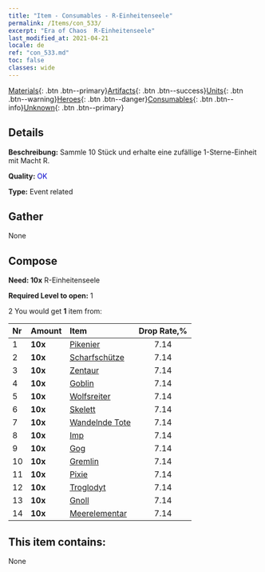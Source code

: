 ```yaml
---
title: "Item - Consumables - R-Einheitenseele"
permalink: /Items/con_533/
excerpt: "Era of Chaos  R-Einheitenseele"
last_modified_at: 2021-04-21
locale: de
ref: "con_533.md"
toc: false
classes: wide
---
```

 [Materials](/de/Items/){: .btn .btn--primary}[Artifacts](/de/Items/Artifacts/){: .btn .btn--success}[Units](/de/Items/Units/){: .btn .btn--warning}[Heroes](/de/Items/Heroes/){: .btn .btn--danger}[Consumables](/de/Items/Consumables/){: .btn .btn--info}[Unknown](/de/Items/Unknown/){: .btn .btn--primary}

## Details
 **Beschreibung:** Sammle 10 Stück und erhalte eine zufällige 1-Sterne-Einheit mit Macht R.

 **Quality:** <span style="color: #0000CD">OK</span>

 **Type:** Event related

## Gather

  None

## Compose

 **Need: 10x** R-Einheitenseele

 **Required Level to open:** 1

 2 You would get **1** item  from:

  | Nr | Amount |     Item    | Drop Rate,% |
  |:---|:-------|:------------|:---------:|
  | 1 |  **10x** | [Pikenier](/de/Items/unt_190/) | 7.14 | 
  | 2 |  **10x** | [Scharfschütze](/de/Items/unt_191/) | 7.14 | 
  | 3 |  **10x** | [Zentaur](/de/Items/unt_199/) | 7.14 | 
  | 4 |  **10x** | [Goblin](/de/Items/unt_217/) | 7.14 | 
  | 5 |  **10x** | [Wolfsreiter](/de/Items/unt_218/) | 7.14 | 
  | 6 |  **10x** | [Skelett](/de/Items/unt_208/) | 7.14 | 
  | 7 |  **10x** | [Wandelnde Tote](/de/Items/unt_209/) | 7.14 | 
  | 8 |  **10x** | [Imp](/de/Items/unt_226/) | 7.14 | 
  | 9 |  **10x** | [Gog](/de/Items/unt_227/) | 7.14 | 
  | 10 |  **10x** | [Gremlin](/de/Items/unt_235/) | 7.14 | 
  | 11 |  **10x** | [Pixie](/de/Items/unt_262/) | 7.14 | 
  | 12 |  **10x** | [Troglodyt](/de/Items/unt_244/) | 7.14 | 
  | 13 |  **10x** | [Gnoll](/de/Items/unt_253/) | 7.14 | 
  | 14 |  **10x** | [Meerelementar](/de/Items/unt_275/) | 7.14 | 


## This item contains:

  None

